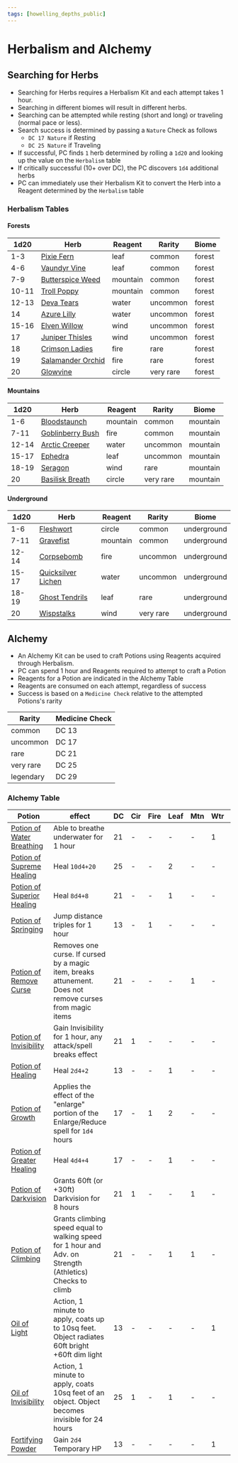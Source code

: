 ```yaml
---
tags: [howelling_depths_public]
---
```

# Herbalism and Alchemy

## Searching for Herbs

- Searching for Herbs requires a Herbalism Kit and each attempt takes 1 hour.
- Searching in different biomes will result in different herbs.
- Searching can be attempted while resting (short and long) or traveling (normal pace or less).
- Search success is determined by passing a `Nature` Check as follows
	- `DC 17 Nature` if Resting
	- `DC 25 Nature` if Traveling
- If successful, PC finds `1` herb determined by rolling a `1d20` and looking up the value on the `Herbalism` table
- If critically successful (10+ over DC), the PC discovers `1d4` additional herbs
- PC can immediately use their Herbalism Kit to convert the Herb into a Reagent determined by the `Herbalism` table

### Herbalism Tables

#### Forests

<div><div class="block-language-dataview node-insert-event"><table><thead class="table-view-thead"><tr class="table-view-tr-header"><th class="table-view-th">1d20</th><th class="table-view-th">Herb</th><th class="table-view-th">Reagent</th><th class="table-view-th">Rarity</th><th class="table-view-th">Biome</th></tr></thead><tbody class="table-view-tbody"><tr><td><span>1-3</span></td><td><span><a aria-label-position="top" aria-label="DnD/Herbs/Pixie Fern.md" data-href="DnD/Herbs/Pixie Fern.md" href="DnD/Herbs/Pixie Fern.md" class="internal-link" target="_blank" rel="noopener">Pixie Fern</a></span></td><td><span>leaf</span></td><td><span>common</span></td><td><span>forest</span></td></tr><tr><td><span>4-6</span></td><td><span><a aria-label-position="top" aria-label="DnD/Herbs/Vaundyr Vine.md" data-href="DnD/Herbs/Vaundyr Vine.md" href="DnD/Herbs/Vaundyr Vine.md" class="internal-link" target="_blank" rel="noopener">Vaundyr Vine</a></span></td><td><span>leaf</span></td><td><span>common</span></td><td><span>forest</span></td></tr><tr><td><span>7-9</span></td><td><span><a aria-label-position="top" aria-label="DnD/Herbs/Butterspice Weed.md" data-href="DnD/Herbs/Butterspice Weed.md" href="DnD/Herbs/Butterspice Weed.md" class="internal-link" target="_blank" rel="noopener">Butterspice Weed</a></span></td><td><span>mountain</span></td><td><span>common</span></td><td><span>forest</span></td></tr><tr><td><span>10-11</span></td><td><span><a aria-label-position="top" aria-label="DnD/Herbs/Troll Poppy.md" data-href="DnD/Herbs/Troll Poppy.md" href="DnD/Herbs/Troll Poppy.md" class="internal-link" target="_blank" rel="noopener">Troll Poppy</a></span></td><td><span>mountain</span></td><td><span>common</span></td><td><span>forest</span></td></tr><tr><td><span>12-13</span></td><td><span><a aria-label-position="top" aria-label="DnD/Herbs/Deva Tears.md" data-href="DnD/Herbs/Deva Tears.md" href="DnD/Herbs/Deva Tears.md" class="internal-link" target="_blank" rel="noopener">Deva Tears</a></span></td><td><span>water</span></td><td><span>uncommon</span></td><td><span>forest</span></td></tr><tr><td><span>14</span></td><td><span><a aria-label-position="top" aria-label="DnD/Herbs/Azure Lilly.md" data-href="DnD/Herbs/Azure Lilly.md" href="DnD/Herbs/Azure Lilly.md" class="internal-link" target="_blank" rel="noopener">Azure Lilly</a></span></td><td><span>water</span></td><td><span>uncommon</span></td><td><span>forest</span></td></tr><tr><td><span>15-16</span></td><td><span><a aria-label-position="top" aria-label="DnD/Herbs/Elven Willow.md" data-href="DnD/Herbs/Elven Willow.md" href="DnD/Herbs/Elven Willow.md" class="internal-link" target="_blank" rel="noopener">Elven Willow</a></span></td><td><span>wind</span></td><td><span>uncommon</span></td><td><span>forest</span></td></tr><tr><td><span>17</span></td><td><span><a aria-label-position="top" aria-label="DnD/Herbs/Juniper Thisles.md" data-href="DnD/Herbs/Juniper Thisles.md" href="DnD/Herbs/Juniper Thisles.md" class="internal-link" target="_blank" rel="noopener">Juniper Thisles</a></span></td><td><span>wind</span></td><td><span>uncommon</span></td><td><span>forest</span></td></tr><tr><td><span>18</span></td><td><span><a aria-label-position="top" aria-label="DnD/Herbs/Crimson Ladies.md" data-href="DnD/Herbs/Crimson Ladies.md" href="DnD/Herbs/Crimson Ladies.md" class="internal-link" target="_blank" rel="noopener">Crimson Ladies</a></span></td><td><span>fire</span></td><td><span>rare</span></td><td><span>forest</span></td></tr><tr><td><span>19</span></td><td><span><a aria-label-position="top" aria-label="DnD/Herbs/Salamander Orchid.md" data-href="DnD/Herbs/Salamander Orchid.md" href="DnD/Herbs/Salamander Orchid.md" class="internal-link" target="_blank" rel="noopener">Salamander Orchid</a></span></td><td><span>fire</span></td><td><span>rare</span></td><td><span>forest</span></td></tr><tr><td><span>20</span></td><td><span><a aria-label-position="top" aria-label="DnD/Herbs/Glowvine.md" data-href="DnD/Herbs/Glowvine.md" href="DnD/Herbs/Glowvine.md" class="internal-link" target="_blank" rel="noopener">Glowvine</a></span></td><td><span>circle</span></td><td><span>very rare</span></td><td><span>forest</span></td></tr></tbody></table></div></div>

#### Mountains

<div><div class="block-language-dataview node-insert-event"><table ><thead class="table-view-thead"><tr class="table-view-tr-header"><th class="table-view-th">1d20</th><th class="table-view-th">Herb</th><th class="table-view-th">Reagent</th><th class="table-view-th">Rarity</th><th class="table-view-th">Biome</th></tr></thead><tbody class="table-view-tbody"><tr><td><span>1-6</span></td><td><span><a aria-label-position="top" aria-label="DnD/Herbs/Bloodstaunch.md" data-href="DnD/Herbs/Bloodstaunch.md" href="DnD/Herbs/Bloodstaunch.md" class="internal-link" target="_blank" rel="noopener">Bloodstaunch</a></span></td><td><span>mountain</span></td><td><span>common</span></td><td><span>mountain</span></td></tr><tr><td><span>7-11</span></td><td><span><a aria-label-position="top" aria-label="DnD/Herbs/Goblinberry Bush.md" data-href="DnD/Herbs/Goblinberry Bush.md" href="DnD/Herbs/Goblinberry Bush.md" class="internal-link" target="_blank" rel="noopener">Goblinberry Bush</a></span></td><td><span>fire</span></td><td><span>common</span></td><td><span>mountain</span></td></tr><tr><td><span>12-14</span></td><td><span><a aria-label-position="top" aria-label="DnD/Herbs/Arctic Creeper.md" data-href="DnD/Herbs/Arctic Creeper.md" href="DnD/Herbs/Arctic Creeper.md" class="internal-link" target="_blank" rel="noopener">Arctic Creeper</a></span></td><td><span>water</span></td><td><span>uncommon</span></td><td><span>mountain</span></td></tr><tr><td><span>15-17</span></td><td><span><a aria-label-position="top" aria-label="DnD/Herbs/Ephedra.md" data-href="DnD/Herbs/Ephedra.md" href="DnD/Herbs/Ephedra.md" class="internal-link" target="_blank" rel="noopener">Ephedra</a></span></td><td><span>leaf</span></td><td><span>uncommon</span></td><td><span>mountain</span></td></tr><tr><td><span>18-19</span></td><td><span><a aria-label-position="top" aria-label="DnD/Herbs/Seragon.md" data-href="DnD/Herbs/Seragon.md" href="DnD/Herbs/Seragon.md" class="internal-link" target="_blank" rel="noopener">Seragon</a></span></td><td><span>wind</span></td><td><span>rare</span></td><td><span>mountain</span></td></tr><tr><td><span>20</span></td><td><span><a aria-label-position="top" aria-label="DnD/Herbs/Basilisk Breath.md" data-href="DnD/Herbs/Basilisk Breath.md" href="DnD/Herbs/Basilisk Breath.md" class="internal-link" target="_blank" rel="noopener">Basilisk Breath</a></span></td><td><span>circle</span></td><td><span>very rare</span></td><td><span>mountain</span></td></tr></tbody></table></div></div>

#### Underground

<div><div class="block-language-dataview node-insert-event"><table ><thead class="table-view-thead"><tr class="table-view-tr-header"><th class="table-view-th">1d20</th><th class="table-view-th">Herb</th><th class="table-view-th">Reagent</th><th class="table-view-th">Rarity</th><th class="table-view-th">Biome</th></tr></thead><tbody class="table-view-tbody"><tr><td><span>1-6</span></td><td><span><a aria-label-position="top" aria-label="DnD/Herbs/Fleshwort.md" data-href="DnD/Herbs/Fleshwort.md" href="DnD/Herbs/Fleshwort.md" class="internal-link" target="_blank" rel="noopener">Fleshwort</a></span></td><td><span>circle</span></td><td><span>common</span></td><td><span>underground</span></td></tr><tr><td><span>7-11</span></td><td><span><a aria-label-position="top" aria-label="DnD/Herbs/Gravefist.md" data-href="DnD/Herbs/Gravefist.md" href="DnD/Herbs/Gravefist.md" class="internal-link" target="_blank" rel="noopener">Gravefist</a></span></td><td><span>mountain</span></td><td><span>common</span></td><td><span>underground</span></td></tr><tr><td><span>12-14</span></td><td><span><a aria-label-position="top" aria-label="DnD/Herbs/Corpsebomb.md" data-href="DnD/Herbs/Corpsebomb.md" href="DnD/Herbs/Corpsebomb.md" class="internal-link" target="_blank" rel="noopener">Corpsebomb</a></span></td><td><span>fire</span></td><td><span>uncommon</span></td><td><span>underground</span></td></tr><tr><td><span>15-17</span></td><td><span><a aria-label-position="top" aria-label="DnD/Herbs/Quicksilver Lichen.md" data-href="DnD/Herbs/Quicksilver Lichen.md" href="DnD/Herbs/Quicksilver Lichen.md" class="internal-link" target="_blank" rel="noopener">Quicksilver Lichen</a></span></td><td><span>water</span></td><td><span>uncommon</span></td><td><span>underground</span></td></tr><tr><td><span>18-19</span></td><td><span><a aria-label-position="top" aria-label="DnD/Herbs/Ghost Tendrils.md" data-href="DnD/Herbs/Ghost Tendrils.md" href="DnD/Herbs/Ghost Tendrils.md" class="internal-link" target="_blank" rel="noopener">Ghost Tendrils</a></span></td><td><span>leaf</span></td><td><span>rare</span></td><td><span>underground</span></td></tr><tr><td><span>20</span></td><td><span><a aria-label-position="top" aria-label="DnD/Herbs/Wispstalks.md" data-href="DnD/Herbs/Wispstalks.md" href="DnD/Herbs/Wispstalks.md" class="internal-link" target="_blank" rel="noopener">Wispstalks</a></span></td><td><span>wind</span></td><td><span>very rare</span></td><td><span>underground</span></td></tr></tbody></table></div></div>

## Alchemy

- An Alchemy Kit can be used to craft Potions using Reagents acquired through Herbalism.
- PC can spend 1 hour and Reagents required to attempt to craft a Potion
- Reagents for a Potion are indicated in the Alchemy Table
- Reagents are consumed on each attempt, regardless of success
- Success is based on a `Medicine Check` relative to the attempted Potions's rarity

| Rarity    | Medicine Check |
| --------- | -------------- |
| common    | DC 13          |
| uncommon  | DC 17          |
| rare      | DC 21          |
| very rare | DC 25          |
| legendary | DC 29          |

### Alchemy Table

<div><div class="block-language-dataview node-insert-event"><table ><thead class="table-view-thead"><tr class="table-view-tr-header"><th class="table-view-th">Potion</th><th class="table-view-th">effect</th><th class="table-view-th">DC</th><th class="table-view-th">Cir</th><th class="table-view-th">Fire</th><th class="table-view-th">Leaf</th><th class="table-view-th">Mtn</th><th class="table-view-th">Wtr</th><th class="table-view-th">Wind</th><th class="table-view-th">Any</th><th class="table-view-th">Rarity</th></tr></thead><tbody class="table-view-tbody"><tr><td><span><a aria-label-position="top" aria-label="DnD/Alchemy/Potion of Water Breathing.md" data-href="DnD/Alchemy/Potion of Water Breathing.md" href="DnD/Alchemy/Potion of Water Breathing.md" class="internal-link" target="_blank" rel="noopener">Potion of Water Breathing</a></span></td><td><span>Able to breathe underwater for 1 hour</span></td><td><span>21</span></td><td><span>-</span></td><td><span>-</span></td><td><span>-</span></td><td><span>-</span></td><td><span>1</span></td><td><span>1</span></td><td><span>-</span></td><td><span>rare</span></td></tr><tr><td><span><a aria-label-position="top" aria-label="DnD/Alchemy/Potion of Supreme Healing.md" data-href="DnD/Alchemy/Potion of Supreme Healing.md" href="DnD/Alchemy/Potion of Supreme Healing.md" class="internal-link" target="_blank" rel="noopener">Potion of Supreme Healing</a></span></td><td><span>Heal <code>10d4+20</code></span></td><td><span>25</span></td><td><span>-</span></td><td><span>-</span></td><td><span>2</span></td><td><span>-</span></td><td><span>-</span></td><td><span>-</span></td><td><span>1</span></td><td><span>very rare</span></td></tr><tr><td><span><a aria-label-position="top" aria-label="DnD/Alchemy/Potion of Superior Healing.md" data-href="DnD/Alchemy/Potion of Superior Healing.md" href="DnD/Alchemy/Potion of Superior Healing.md" class="internal-link" target="_blank" rel="noopener">Potion of Superior Healing</a></span></td><td><span>Heal <code>8d4+8</code></span></td><td><span>21</span></td><td><span>-</span></td><td><span>-</span></td><td><span>1</span></td><td><span>-</span></td><td><span>-</span></td><td><span>-</span></td><td><span>1</span></td><td><span>rare</span></td></tr><tr><td><span><a aria-label-position="top" aria-label="DnD/Alchemy/Potion of Springing.md" data-href="DnD/Alchemy/Potion of Springing.md" href="DnD/Alchemy/Potion of Springing.md" class="internal-link" target="_blank" rel="noopener">Potion of Springing</a></span></td><td><span>Jump distance triples for 1 hour</span></td><td><span>13</span></td><td><span>-</span></td><td><span>1</span></td><td><span>-</span></td><td><span>-</span></td><td><span>-</span></td><td><span>-</span></td><td><span>-</span></td><td><span>common</span></td></tr><tr><td><span><a aria-label-position="top" aria-label="DnD/Alchemy/Potion of Remove Curse.md" data-href="DnD/Alchemy/Potion of Remove Curse.md" href="DnD/Alchemy/Potion of Remove Curse.md" class="internal-link" target="_blank" rel="noopener">Potion of Remove Curse</a></span></td><td><span>Removes one curse. If cursed by a magic item, breaks attunement. Does not remove curses from magic items</span></td><td><span>21</span></td><td><span>-</span></td><td><span>-</span></td><td><span>-</span></td><td><span>1</span></td><td><span>-</span></td><td><span>1</span></td><td><span>-</span></td><td><span>rare</span></td></tr><tr><td><span><a aria-label-position="top" aria-label="DnD/Alchemy/Potion of Invisibility.md" data-href="DnD/Alchemy/Potion of Invisibility.md" href="DnD/Alchemy/Potion of Invisibility.md" class="internal-link" target="_blank" rel="noopener">Potion of Invisibility</a></span></td><td><span>Gain Invisibility for 1 hour, any attack/spell breaks effect</span></td><td><span>21</span></td><td><span>1</span></td><td><span>-</span></td><td><span>-</span></td><td><span>-</span></td><td><span>-</span></td><td><span>1</span></td><td><span>-</span></td><td><span>rare</span></td></tr><tr><td><span><a aria-label-position="top" aria-label="DnD/Alchemy/Potion of Healing.md" data-href="DnD/Alchemy/Potion of Healing.md" href="DnD/Alchemy/Potion of Healing.md" class="internal-link" target="_blank" rel="noopener">Potion of Healing</a></span></td><td><span>Heal <code>2d4+2</code></span></td><td><span>13</span></td><td><span>-</span></td><td><span>-</span></td><td><span>1</span></td><td><span>-</span></td><td><span>-</span></td><td><span>-</span></td><td><span>-</span></td><td><span>common</span></td></tr><tr><td><span><a aria-label-position="top" aria-label="DnD/Alchemy/Potion of Growth.md" data-href="DnD/Alchemy/Potion of Growth.md" href="DnD/Alchemy/Potion of Growth.md" class="internal-link" target="_blank" rel="noopener">Potion of Growth</a></span></td><td><span>Applies the effect of the "enlarge" portion of the Enlarge/Reduce spell for <code>1d4</code> hours</span></td><td><span>17</span></td><td><span>-</span></td><td><span>1</span></td><td><span>2</span></td><td><span>-</span></td><td><span>-</span></td><td><span>-</span></td><td><span>-</span></td><td><span>uncommon</span></td></tr><tr><td><span><a aria-label-position="top" aria-label="DnD/Alchemy/Potion of Greater Healing.md" data-href="DnD/Alchemy/Potion of Greater Healing.md" href="DnD/Alchemy/Potion of Greater Healing.md" class="internal-link" target="_blank" rel="noopener">Potion of Greater Healing</a></span></td><td><span>Heal <code>4d4+4</code></span></td><td><span>17</span></td><td><span>-</span></td><td><span>-</span></td><td><span>1</span></td><td><span>-</span></td><td><span>-</span></td><td><span>-</span></td><td><span>1</span></td><td><span>uncommon</span></td></tr><tr><td><span><a aria-label-position="top" aria-label="DnD/Alchemy/Potion of Darkvision.md" data-href="DnD/Alchemy/Potion of Darkvision.md" href="DnD/Alchemy/Potion of Darkvision.md" class="internal-link" target="_blank" rel="noopener">Potion of Darkvision</a></span></td><td><span>Grants 60ft (or +30ft) Darkvision for 8 hours</span></td><td><span>21</span></td><td><span>1</span></td><td><span>-</span></td><td><span>-</span></td><td><span>1</span></td><td><span>-</span></td><td><span>-</span></td><td><span>-</span></td><td><span>rare</span></td></tr><tr><td><span><a aria-label-position="top" aria-label="DnD/Alchemy/Potion of Climbing.md" data-href="DnD/Alchemy/Potion of Climbing.md" href="DnD/Alchemy/Potion of Climbing.md" class="internal-link" target="_blank" rel="noopener">Potion of Climbing</a></span></td><td><span>Grants climbing speed equal to walking speed for 1 hour and Adv. on Strength (Athletics) Checks to climb</span></td><td><span>21</span></td><td><span>-</span></td><td><span>-</span></td><td><span>1</span></td><td><span>1</span></td><td><span>-</span></td><td><span>-</span></td><td><span>-</span></td><td><span>common</span></td></tr><tr><td><span><a aria-label-position="top" aria-label="DnD/Alchemy/Oil of Light.md" data-href="DnD/Alchemy/Oil of Light.md" href="DnD/Alchemy/Oil of Light.md" class="internal-link" target="_blank" rel="noopener">Oil of Light</a></span></td><td><span>Action, 1 minute to apply, coats up to 10sq feet. Object radiates 60ft bright +60ft dim light</span></td><td><span>13</span></td><td><span>-</span></td><td><span>-</span></td><td><span>-</span></td><td><span>-</span></td><td><span>1</span></td><td><span>-</span></td><td><span>-</span></td><td><span>common</span></td></tr><tr><td><span><a aria-label-position="top" aria-label="DnD/Alchemy/Oil of Invisibility.md" data-href="DnD/Alchemy/Oil of Invisibility.md" href="DnD/Alchemy/Oil of Invisibility.md" class="internal-link" target="_blank" rel="noopener">Oil of Invisibility</a></span></td><td><span>Action, 1 minute to apply, coats 10sq feet of an object. Object becomes invisible for 24 hours</span></td><td><span>25</span></td><td><span>1</span></td><td><span>-</span></td><td><span>1</span></td><td><span>-</span></td><td><span>-</span></td><td><span>-</span></td><td><span>-</span></td><td><span>very rare</span></td></tr><tr><td><span><a aria-label-position="top" aria-label="DnD/Alchemy/Fortifying Powder.md" data-href="DnD/Alchemy/Fortifying Powder.md" href="DnD/Alchemy/Fortifying Powder.md" class="internal-link" target="_blank" rel="noopener">Fortifying Powder</a></span></td><td><span>Gain <code>2d4</code> Temporary HP</span></td><td><span>13</span></td><td><span>-</span></td><td><span>-</span></td><td><span>-</span></td><td><span>-</span></td><td><span>1</span></td><td><span>-</span></td><td><span>-</span></td><td><span>common</span></td></tr></tbody></table></div></div>

